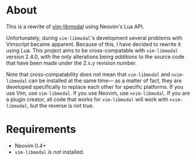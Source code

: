 # About

This is a rewrite of [vim-libmodal](https://github.com/Iron-E/vim-libmodal) using Neovim's Lua API.

Unfortunately, during `vim-libmodal`'s development several problems with Vimscript became apparent. Because of this, I have decided to rewrite it using Lua. This project aims to be cross-compatable with `vim-libmodal` version 2.4.0, with the only alterations being _additions_ to the source code that have been made under the 2.x.y revision number.

Note that cross-compatability does not mean that `vim-libmodal` and `nvim-libmodal` can be installed at the same time— as a matter of fact, they are developed specifically to replace each other for specific platforms. If you use Vim, use `vim-libmodal`. If you use Neovim, use `nvim-libmodal`. If you are a plugin creator, all code that works for `vim-libmodal` will work with `nvim-libmodal`, but the reverse is not true.

# Requirements

* Neovim 0.4+
* `vim-libmodal` is _not_ installed.
